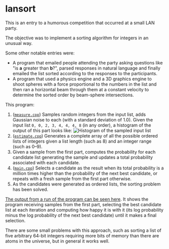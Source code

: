 # lansort

This is an entry to a humorous competition that occurred at a small LAN party.

The objective was to implement a sorting algorithm for integers in an unusual way.

Some other notable entries were:

* A program that emailed people attending the party asking questions like "is **a** greater than **b**?", parsed responses in natural language and finally emailed the list sorted according to the responses to the participants.
* A program that used a physics engine and a 3D graphics engine to shoot spheres with a force proportional to the numbers in the list and then ran a horizontal beam through them at a constant velocity to determine the sorted order by beam-sphere intersections.

This program:

1. ([`measure.cpp`](measure.cpp)) Samples random integers from the input list, adds Gaussian noise to each (with a standard deviation of 1.0). Given the input list `0, 0, 2, 3, 4, 4, 4, 8` (in any order), a histogram of the output of this part looks like:
   ![Histogram of the sampled input list](https://raw.githubusercontent.com/ion1/lansort/master/example_output/measurements.svg?sanitize=true)
1. ([`estimate.cpp`](estimate.cpp)) Generates a complete array of all the possible ordered lists of integers given a list length (such as 8) and an integer range (such as 0–9).
1. Given a sample from the first part, computes the probability for each candidate list generating the sample and updates a total probability associated with each candidate.
1. ([`main.cpp`](main.cpp)) Selects a candidate as the result when its total probability is a million times higher than the probability of the next best candidate, or repeats with a fresh sample from the first part otherwise.
1. As the candidates were generated as ordered lists, the sorting problem has been solved.

[The output from a run of the program can be seen here](example_output/lansort.out). It shows the program receiving samples from the first part, selecting the best candidate list at each iteration and computing how happy it is with it (its log probability minus the log probability of the next best candidate) until it makes a final selection.

There are some small problems with this approach, such as sorting a list of five arbitrary 64-bit integers requiring more bits of memory than there are atoms in the universe, but in general it works well.

